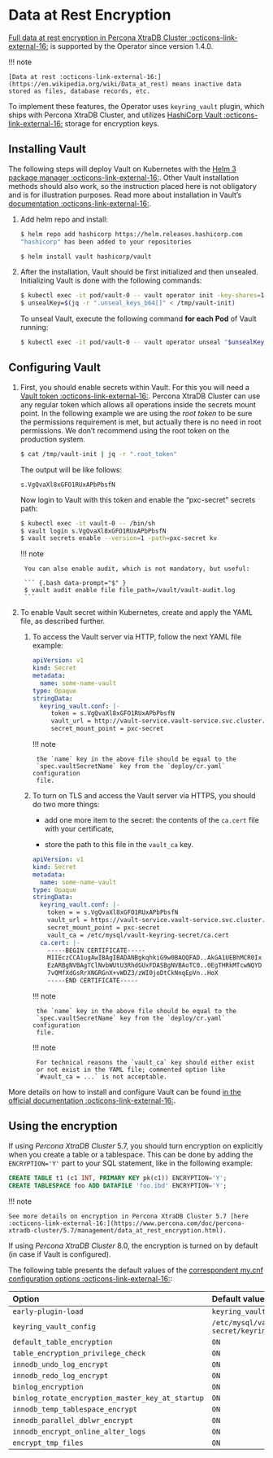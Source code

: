 # Data at Rest Encryption

[Full data at rest encryption in Percona XtraDB Cluster :octicons-link-external-16:](https://docs.percona.com/percona-xtradb-cluster/LATEST/data-at-rest-encryption.html) is supported by the Operator since version 1.4.0.

!!! note

    [Data at rest :octicons-link-external-16:](https://en.wikipedia.org/wiki/Data_at_rest) means inactive data stored as files, database records, etc.

To implement these features, the Operator uses `keyring_vault` plugin,
which ships with Percona XtraDB Cluster, and utilizes [HashiCorp Vault :octicons-link-external-16:](https://www.vaultproject.io/) storage for encryption keys.

## Installing Vault

The following steps will deploy Vault on Kubernetes with the [Helm 3 package manager :octicons-link-external-16:](https://helm.sh/). Other Vault installation methods should also work, so the instruction placed here is not obligatory and is for illustration purposes. Read more about installation in Vault’s [documentation :octicons-link-external-16:](https://www.vaultproject.io/docs/platform/k8s).


1. Add helm repo and install:

    ``` {.bash data-prompt="$" }
    $ helm repo add hashicorp https://helm.releases.hashicorp.com
    "hashicorp" has been added to your repositories

    $ helm install vault hashicorp/vault
    ```

2. After the installation, Vault should be first initialized and then unsealed.
    Initializing Vault is done with the following commands:

    ``` {.bash data-prompt="$" }
    $ kubectl exec -it pod/vault-0 -- vault operator init -key-shares=1 -key-threshold=1 -format=json > /tmp/vault-init
    $ unsealKey=$(jq -r ".unseal_keys_b64[]" < /tmp/vault-init)
    ```

    To unseal Vault, execute the following command **for each Pod** of Vault
    running:

    ``` {.bash data-prompt="$" }
    $ kubectl exec -it pod/vault-0 -- vault operator unseal "$unsealKey"
    ```

## Configuring Vault

1. First, you should enable secrets within Vault. For this you will need a [Vault token :octicons-link-external-16:](https://www.vaultproject.io/docs/concepts/tokens).
    Percona XtraDB Cluster can use any regular token which allows all operations
    inside the secrets mount point. In the following example we are using the
    *root token* to be sure the permissions requirement is met, but actually
    there is no need in root permissions. We don’t recommend using the root token
    on the production system.

    ``` {.bash data-prompt="$" }
    $ cat /tmp/vault-init | jq -r ".root_token"
    ```

    The output will be like follows:

    ``` {.text .no-copy}
    s.VgQvaXl8xGFO1RUxAPbPbsfN
    ```

    Now login to Vault with this token and enable the “pxc-secret” secrets path:

    ``` {.bash data-prompt="$" }
    $ kubectl exec -it vault-0 -- /bin/sh
    $ vault login s.VgQvaXl8xGFO1RUxAPbPbsfN
    $ vault secrets enable --version=1 -path=pxc-secret kv
    ```

    !!! note

        You can also enable audit, which is not mandatory, but useful:

        ``` {.bash data-prompt="$" }
        $ vault audit enable file file_path=/vault/vault-audit.log
        ```


2. To enable Vault secret within Kubernetes, create and apply the YAML file,
    as described further.

    1. To access the Vault server via HTTP, follow the next YAML file example:

        ```yaml
        apiVersion: v1
        kind: Secret
        metadata:
          name: some-name-vault
        type: Opaque
        stringData:
          keyring_vault.conf: |-
             token = s.VgQvaXl8xGFO1RUxAPbPbsfN
             vault_url = http://vault-service.vault-service.svc.cluster.local:8200
             secret_mount_point = pxc-secret
        ```

        !!! note

            the `name` key in the above file should be equal to the
            `spec.vaultSecretName` key from the `deploy/cr.yaml` configuration
            file.

    2. To turn on TLS and access the Vault server via HTTPS, you should do two more things:

        * add one more item to the secret: the contents of the `ca.cert` file
            with your certificate,

        * store the path to this file in the `vault_ca` key.

        ```yaml
        apiVersion: v1
        kind: Secret
        metadata:
          name: some-name-vault
        type: Opaque
        stringData:
          keyring_vault.conf: |-
            token = = s.VgQvaXl8xGFO1RUxAPbPbsfN
            vault_url = https://vault-service.vault-service.svc.cluster.local:8200
            secret_mount_point = pxc-secret
            vault_ca = /etc/mysql/vault-keyring-secret/ca.cert
          ca.cert: |-
            -----BEGIN CERTIFICATE-----
            MIIEczCCA1ugAwIBAgIBADANBgkqhkiG9w0BAQQFAD..AkGA1UEBhMCR0Ix
            EzARBgNVBAgTClNvbWUtU3RhdGUxFDASBgNVBAoTC0..0EgTHRkMTcwNQYD
            7vQMfXdGsRrXNGRGnX+vWDZ3/zWI0joDtCkNnqEpVn..HoX
            -----END CERTIFICATE-----
        ```

        !!! note

            the `name` key in the above file should be equal to the
            `spec.vaultSecretName` key from the `deploy/cr.yaml` configuration
            file.

        !!! note

            For technical reasons the `vault_ca` key should either exist
            or not exist in the YAML file; commented option like
            `#vault_ca = ...` is not acceptable.

More details on how to install and configure Vault can be found [in the official documentation :octicons-link-external-16:](https://learn.hashicorp.com/vault?track=getting-started-k8s#getting-started-k8s).

## Using the encryption

If using *Percona XtraDB Cluster* 5.7, you should turn encryption on explicitly
when you create a table or a tablespace. This can be done by adding the
`ENCRYPTION='Y'` part to your SQL statement, like in the following example:

```sql
CREATE TABLE t1 (c1 INT, PRIMARY KEY pk(c1)) ENCRYPTION='Y';
CREATE TABLESPACE foo ADD DATAFILE 'foo.ibd' ENCRYPTION='Y';
```

!!! note

    See more details on encryption in Percona XtraDB Cluster 5.7 [here :octicons-link-external-16:](https://www.percona.com/doc/percona-xtradb-cluster/5.7/management/data_at_rest_encryption.html).

If using *Percona XtraDB Cluster* 8.0, the encryption is turned on by default
(in case if Vault is configured).

The following table presents the default values of the [correspondent my.cnf
configuration options :octicons-link-external-16:](https://www.percona.com/doc/percona-server/LATEST/security/data-at-rest-encryption.html):

| Option                             | Default value                                        |
|:-----------------------------------|:-----------------------------------------------------|
| `early-plugin-load`                | `keyring_vault.so`                                   |
| `keyring_vault_config`             | `/etc/mysql/vault-keyring-secret/keyring_vault.conf` |
| `default_table_encryption`         | `ON`                                                 |
| `table_encryption_privilege_check` | `ON`                                                 |
| `innodb_undo_log_encrypt`          | `ON`                                                 |
| `innodb_redo_log_encrypt`          | `ON`                                                 |
| `binlog_encryption`                | `ON`                                                 |
| `binlog_rotate_encryption_master_key_at_startup` | `ON`                                   |
| `innodb_temp_tablespace_encrypt`   | `ON`                                                 |
| `innodb_parallel_dblwr_encrypt`    | `ON`                                                 |
| `innodb_encrypt_online_alter_logs` | `ON`                                                 |
| `encrypt_tmp_files`                | `ON`                                                 |
